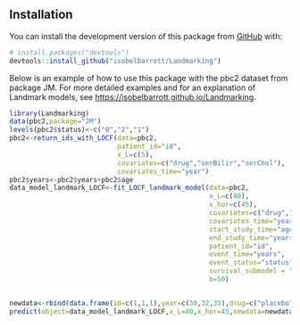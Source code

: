
<!-- README.md is generated from README.Rmd. Please edit that file -->

## Installation

You can install the development version of this package from
[GitHub](https://github.com/) with:

``` r
# install.packages("devtools")
devtools::install_github("isobelbarrott/Landmarking")
```

Below is an example of how to use this package with the pbc2 dataset
from package JM. For more detailed examples and for an explanation of
Landmark models, see <https://isobelbarrott.github.io/Landmarking>.

``` r
library(Landmarking)
data(pbc2,package="JM")
levels(pbc2$status)<-c("0","2","1")
pbc2<-return_ids_with_LOCF(data=pbc2,
                           patient_id="id",
                           x_L=c(5),
                           covariates=c("drug","serBilir","serChol"),
                           covariates_time="year")
pbc2$years<-pbc2$years+pbc2$age
data_model_landmark_LOCF<-fit_LOCF_landmark_model(data=pbc2,
                                                  x_L=c(40),
                                                  x_hor=c(45),
                                                  covariates=c("drug","serBilir","serChol"),
                                                  covariates_time="year",
                                                  start_study_time="age",
                                                  end_study_time="years",
                                                  patient_id="id",
                                                  event_time="years",
                                                  event_status="status",
                                                  survival_submodel = "cause_specific",
                                                  b=50)


newdata<-rbind(data.frame(id=c(1,1,1),year=c(30,32,35),drug=c("placebo","placebo","placebo"),serBilir=c(2.4,2.7,2.6),serChol=c(220,234,234)))
predict(object=data_model_landmark_LOCF,x_L=40,x_hor=45,newdata=newdata)
```
